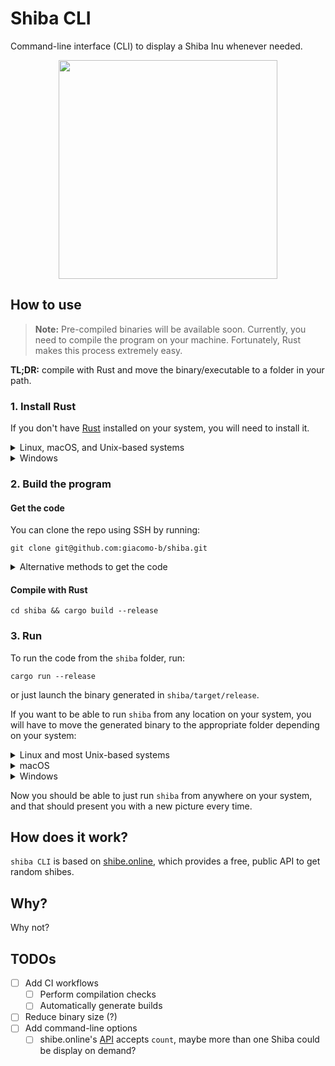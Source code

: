 # Shiba CLI

Command-line interface (CLI) to display a Shiba Inu whenever needed.

<p align="center">
  <img src="https://cdn.shibe.online/shibes/94cb90933e179375608c5c58b3d8658ef136ad3c.jpg" height="350" width="auto" />
</p>

## How to use

> **Note:** Pre-compiled binaries will be available soon. Currently, you need to compile the program on your machine. Fortunately, Rust makes this process extremely easy.

**TL;DR:** compile with Rust and move the binary/executable to a folder in your path.

### 1. Install Rust

If you don't have [Rust](https://www.rust-lang.org/) installed on your system, you will need to install it.

<details>
<summary>Linux, macOS, and Unix-based systems</summary>
- 	Run the following in your terminal

	```console
	curl --proto '=https' --tlsv1.2 -sSf https://sh.rustup.rs | sh
	```
- Follow the on-screen instructions
</details>

<details>
<summary>Windows</summary>
- 	Download the installer from [here](https://www.rust-lang.org/tools/install)
- 	Run the installer and follow the on-screen instructions
</details>

### 2. Build the program

#### Get the code
  You can clone the repo using SSH by running:

  ```console
  git clone git@github.com:giacomo-b/shiba.git
  ```
  <details>
  <summary>Alternative methods to get the code</summary>
  
  You may also:
  - Clone using HTTPS

    ```console
    git clone git@github.com:giacomo-b/shiba.git
    ```
  - Download the [zip](https://github.com/giacomo-b/shiba/archive/refs/heads/master.zip).
  </details>

#### Compile with Rust

```console
cd shiba && cargo build --release
```

### 3. Run

To run the code from the `shiba` folder, run:
```console
cargo run --release
```
or just launch the binary generated in `shiba/target/release`.

If you want to be able to run `shiba` from any location on your system, you will have to move the generated binary to the appropriate folder depending on your system:

<details>
<summary>Linux and most Unix-based systems</summary>
- 	Run the following from within the `shiba` folder

	```console
	sudo mv ./target/release/shiba /bin/
	```
- 	Restart terminal
</details>

<details>
<summary>macOS</summary>
- 	Run the following from within the `shiba` folder

	```console
	sudo mv ./target/release/shiba /usr/local/bin/
	```
- 	Restart terminal
</details>

<details>
<summary>Windows</summary>
- 	Place `shiba.exe` (found in `shiba/target/release/`) in a directory of your choice (such as `C:\your\path\here\`)
-	Run the following:

	```console
	set PATH=%PATH%;C:\your\path\here\
	```
- 	Restart terminal
</details>

Now you should be able to just run `shiba` from anywhere on your system, and that should present you with a new picture every time.

## How does it work?

`shiba CLI` is based on [shibe.online](https://shibe.online/), which provides a free, public API to get random shibes.
  
## Why?

Why not?

## TODOs

- [ ] Add CI workflows
  - [ ] Perform compilation checks
  - [ ] Automatically generate builds
- [ ] Reduce binary size (?)
- [ ] Add command-line options
  - [ ] shibe.online's [API](https://shibe.online/) accepts `count`, maybe more than one Shiba could be display on demand?
